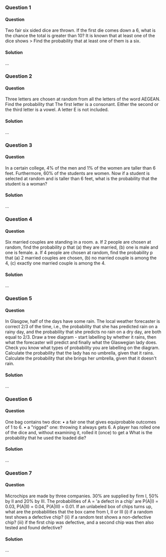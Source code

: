 ### Question 1

#### Question

Two fair six sided dice are thrown. If the first die comes down a 6, what is the chance the total is greater than 10?
It is known that at least one of the dice shows > Find the probability that at least one of them is a six.

#### Solution

...

### Question 2

#### Question

Three letters are chosen at random from all the letters of the word AEGEAN. Find the probability that
The first letter is a consonant.
Either the second or the third letter is a vowel.
A letter E is not included.

#### Solution

...

### Question 3

#### Question

In a certain college, 4% of the men and 1% of the women are taller than 6 feet. Furthermore, 60% of the students are women. Now if a student is selected at random and is taller than 6 feet, what is the probability that the student is a woman?

#### Solution

...

### Question 4

#### Question

Six married couples are standing in a room.
a. If 2 people are chosen at random, find the probability p that (a) they are married, (b) one is male and one is female.
a. If 4 people are chosen at random, find the probability p that (a) 2 married couples are chosen, (b) no married couple is among the 4, (c) exactly one married couple is among the 4.

#### Solution

...

### Question 5

#### Question

In Glasgow, half of the days have some rain. The local weather forecaster is correct 2/3 of the time, i.e., the probability that she has predicted rain on a rainy day, and the probability that she predicts no rain on a dry day, are both equal to 2/3.
Draw a tree diagram - start labelling by whether it rains, then what the forecaster will predict and finally what the Glaswegian lady does.
Check you know what types of probability you are labelling on the diagram.
Calculate the probability that the lady has no umbrella, given that it rains.
Calculate the probability that she brings her umbrella, given that it doesn't rain.

#### Solution

...

### Question 6

#### Question

One bag contains two dice:
• a fair one that gives equiprobable outcomes of 1 to 6.
• a "rigged" one: throwing it always gets 6.
A player has rolled one of the dice and, without examining it, rolled it (once) to get a What is the probability that he used the loaded die?

#### Solution

...

### Question 7

#### Question

Microchips are made by three companies. 30% are supplied by firm I, 50% by II and 20% by III.
The probabilities of A = 'a defect in a chip' are P(A|I) = 0.03, P(A|II) = 0.04, P(A|III) = 0.01.
If an unlabeled box of chips turns up, what are the probabilities that the box came from I, II or III
(i) if a random test shows a defective chip?
(ii) if a random test shows a non-defective chip?
(iii) if the first chip was defective, and a second chip was then also tested and found defective?

#### Solution

...